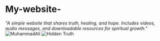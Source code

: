 # My-website-
*"A simple website that shares truth, healing, and hope. Includes videos, audio messages, and downloadable resources for spiritual growth."*
![MuhammadAli](https://upload.wikimedia.org/wikipedia/commons/thumb/8/89/Muhammad_Ali_NYWTS.jpg/800px-Muhammad_Ali_NYWTS.jpg)
![Hidden Truth](https://eu.docworkspace.com/d/sIACzp8ecApLs08IG?sa=601.1123)

